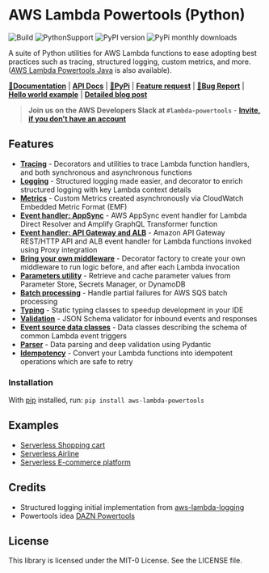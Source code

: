 # AWS Lambda Powertools (Python)

![Build](https://github.com/awslabs/aws-lambda-powertools/workflows/Powertools%20Python/badge.svg?branch=master)
![PythonSupport](https://img.shields.io/static/v1?label=python&message=3.6%20|%203.7|%203.8&color=blue?style=flat-square&logo=python) ![PyPI version](https://badge.fury.io/py/aws-lambda-powertools.svg) ![PyPi monthly downloads](https://img.shields.io/pypi/dm/aws-lambda-powertools)

A suite of Python utilities for AWS Lambda functions to ease adopting best practices such as tracing, structured logging, custom metrics, and more. ([AWS Lambda Powertools Java](https://github.com/awslabs/aws-lambda-powertools-java) is also available).

**[📜Documentation](https://awslabs.github.io/aws-lambda-powertools-python/)** | **[API Docs](https://awslabs.github.io/aws-lambda-powertools-python/api/)** | **[🐍PyPi](https://pypi.org/project/aws-lambda-powertools/)** | **[Feature request](https://github.com/awslabs/aws-lambda-powertools-python/issues/new?assignees=&labels=feature-request%2C+triage&template=feature_request.md&title=)** | **[🐛Bug Report](https://github.com/awslabs/aws-lambda-powertools-python/issues/new?assignees=&labels=bug%2C+triage&template=bug_report.md&title=)** | **[Hello world example](https://github.com/aws-samples/cookiecutter-aws-sam-python)** | **[Detailed blog post](https://aws.amazon.com/blogs/opensource/simplifying-serverless-best-practices-with-lambda-powertools/)**

> **Join us on the AWS Developers Slack at `#lambda-powertools`** - **[Invite, if you don't have an account](https://join.slack.com/t/awsdevelopers/shared_invite/zt-gu30gquv-EhwIYq3kHhhysaZ2aIX7ew)**

## Features

* **[Tracing](https://awslabs.github.io/aws-lambda-powertools-python/latest/core/tracer/)** - Decorators and utilities to trace Lambda function handlers, and both synchronous and asynchronous functions
* **[Logging](https://awslabs.github.io/aws-lambda-powertools-python/latest/core/logger/)** - Structured logging made easier, and decorator to enrich structured logging with key Lambda context details
* **[Metrics](https://awslabs.github.io/aws-lambda-powertools-python/latest/core/metrics/)** - Custom Metrics created asynchronously via CloudWatch Embedded Metric Format (EMF)
* **[Event handler: AppSync](https://awslabs.github.io/aws-lambda-powertools-python/latest/core/event_handler/appsync/)** - AWS AppSync event handler for Lambda Direct Resolver and Amplify GraphQL Transformer function
* **[Event handler: API Gateway and ALB](https://awslabs.github.io/aws-lambda-powertools-python/latest/core/event_handler/api_gateway/)** - Amazon API Gateway REST/HTTP API and ALB event handler for Lambda functions invoked using Proxy integration
* **[Bring your own middleware](https://awslabs.github.io/aws-lambda-powertools-python/latest/utilities/middleware_factory/)** - Decorator factory to create your own middleware to run logic before, and after each Lambda invocation
* **[Parameters utility](https://awslabs.github.io/aws-lambda-powertools-python/latest/utilities/parameters/)** - Retrieve and cache parameter values from Parameter Store, Secrets Manager, or DynamoDB
* **[Batch processing](https://awslabs.github.io/aws-lambda-powertools-python/latest/utilities/batch/)** - Handle partial failures for AWS SQS batch processing
* **[Typing](https://awslabs.github.io/aws-lambda-powertools-python/latest/utilities/typing/)** - Static typing classes to speedup development in your IDE
* **[Validation](https://awslabs.github.io/aws-lambda-powertools-python/latest/utilities/validation/)** - JSON Schema validator for inbound events and responses
* **[Event source data classes](https://awslabs.github.io/aws-lambda-powertools-python/latest/utilities/data_classes/)** - Data classes describing the schema of common Lambda event triggers
* **[Parser](https://awslabs.github.io/aws-lambda-powertools-python/latest/utilities/parser/)** - Data parsing and deep validation using Pydantic
* **[Idempotency](https://awslabs.github.io/aws-lambda-powertools-python/latest/utilities/idempotency/)** - Convert your Lambda functions into idempotent operations which are safe to retry

### Installation

With [pip](https://pip.pypa.io/en/latest/index.html) installed, run: ``pip install aws-lambda-powertools``

## Examples

* [Serverless Shopping cart](https://github.com/aws-samples/aws-serverless-shopping-cart)
* [Serverless Airline](https://github.com/aws-samples/aws-serverless-airline-booking)
* [Serverless E-commerce platform](https://github.com/aws-samples/aws-serverless-ecommerce-platform)

## Credits

* Structured logging initial implementation from [aws-lambda-logging](https://gitlab.com/hadrien/aws_lambda_logging)
* Powertools idea [DAZN Powertools](https://github.com/getndazn/dazn-lambda-powertools/)

## License

This library is licensed under the MIT-0 License. See the LICENSE file.
